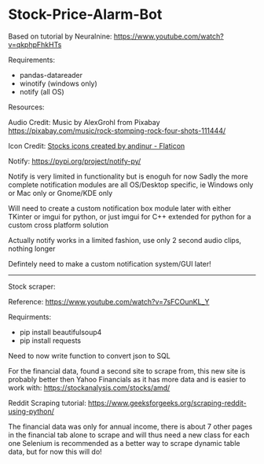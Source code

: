 # Stock-Price-Alarm-Bot

Based on tutorial by Neuralnine:
https://www.youtube.com/watch?v=qkphpFhkHTs

Requirements:

 - pandas-datareader
 - winotify (windows only)
 - notify (all OS)

Resources:

Audio Credit:
Music by AlexGrohl from Pixabay
https://pixabay.com/music/rock-stomping-rock-four-shots-111444/

Icon Credit:
<a href="https://www.flaticon.com/free-icons/stocks" title="stocks icons">Stocks icons created by andinur - Flaticon</a>

Notify: https://pypi.org/project/notify-py/

Notify is very limited in functionality but is enoguh for now
Sadly the more complete notification modules are all OS/Desktop 
specific, ie Windows only or Mac only or Gnome/KDE only

Will need to create a custom notification box module later with
either TKinter or imgui for python, or just imgui for C++ extended
for python for a custom cross platform solution

Actually notify works in a limited fashion, use only 2 second audio clips, nothing longer

Defintely need to make a custom notification system/GUI later!

********************************************************

Stock scraper:

Reference: https://www.youtube.com/watch?v=7sFCOunKL_Y

Requirments:

 - pip install beautifulsoup4
 - pip install requests

Need to now write function to convert json to SQL

For the financial data, found a second site to scrape from, this new site is probably better then Yahoo Financials as it has more data and is easier to work with:
https://stockanalysis.com/stocks/amd/

Reddit Scraping tutorial:
https://www.geeksforgeeks.org/scraping-reddit-using-python/

The financial data was only for annual income, there is about 7 other pages in the financial tab alone to scrape and will thus need a new class for each one
Selenium is recommended as a better way to scrape dynamic table data, but for now this will do!